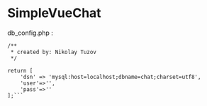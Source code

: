 # SimpleVueChat

db_config.php :
```<?php
/**
 * created by: Nikolay Tuzov
 */

return [
    'dsn' => 'mysql:host=localhost;dbname=chat;charset=utf8',
    'user'=>'',
    'pass'=>''
];```
